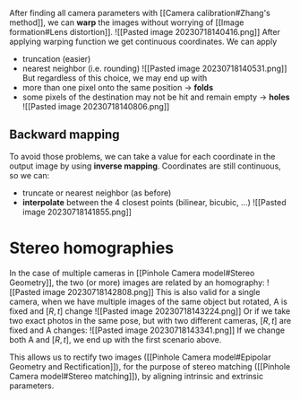 After finding all camera parameters with [[Camera calibration#Zhang's method]], we can **warp** the images without worrying of [[Image formation#Lens distortion]].
![[Pasted image 20230718140416.png]]
After applying warping function we get continuous coordinates. We can apply
- truncation (easier)
- nearest neighbor (i.e. rounding)
![[Pasted image 20230718140531.png]]
But regardless of this choice, we may end up with
- more than one pixel onto the same position -> **folds**
- some pixels of the destination may not be hit and remain empty -> **holes**
![[Pasted image 20230718140806.png]]
## Backward mapping
To avoid those problems, we can take a value for each coordinate in the output image by using **inverse mapping**. Coordinates are still continuous, so we can:
- truncate or nearest neighbor (as before)
- **interpolate** between the 4 closest points (bilinear, bicubic, ...)
![[Pasted image 20230718141855.png]]
# Stereo homographies
In the case of multiple cameras in [[Pinhole Camera model#Stereo Geometry]], the two (or more) images are related by an homography:
![[Pasted image 20230718142808.png]]
This is also valid for a single camera, when we have multiple images of the same object but rotated, A is fixed and $[R,t]$ change
![[Pasted image 20230718143224.png]]
Or if we take two exact photos in the same pose, but with two different cameras, $[R,t]$ are fixed and A changes:
![[Pasted image 20230718143341.png]]
If we change both A and $[R,t]$, we end up with the first scenario above.

This allows us to rectify two images  ([[Pinhole Camera model#Epipolar Geometry and Rectification]]), for the purpose of stereo matching ([[Pinhole Camera model#Stereo matching]]), by aligning intrinsic and extrinsic parameters.